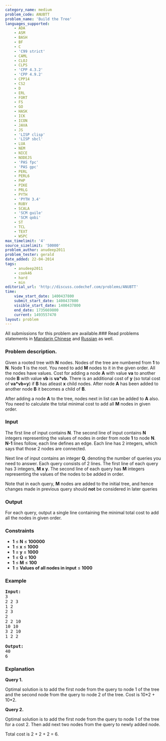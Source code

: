 ```yaml
---
category_name: medium
problem_code: ANUBTT
problem_name: 'Build the Tree'
languages_supported:
    - ADA
    - ASM
    - BASH
    - BF
    - C
    - 'C99 strict'
    - CAML
    - CLOJ
    - CLPS
    - 'CPP 4.3.2'
    - 'CPP 4.9.2'
    - CPP14
    - CS2
    - D
    - ERL
    - FORT
    - FS
    - GO
    - HASK
    - ICK
    - ICON
    - JAVA
    - JS
    - 'LISP clisp'
    - 'LISP sbcl'
    - LUA
    - NEM
    - NICE
    - NODEJS
    - 'PAS fpc'
    - 'PAS gpc'
    - PERL
    - PERL6
    - PHP
    - PIKE
    - PRLG
    - PYTH
    - 'PYTH 3.4'
    - RUBY
    - SCALA
    - 'SCM guile'
    - 'SCM qobi'
    - ST
    - TCL
    - TEXT
    - WSPC
max_timelimit: '4'
source_sizelimit: '50000'
problem_author: anudeep2011
problem_tester: gerald
date_added: 22-04-2014
tags:
    - anudeep2011
    - cook46
    - hard
    - min
editorial_url: 'http://discuss.codechef.com/problems/ANUBTT'
time:
    view_start_date: 1400437800
    submit_start_date: 1400437800
    visible_start_date: 1400437800
    end_date: 1735669800
    current: 1493557470
layout: problem
---
```

All submissions for this problem are available.###  Read problems statements in [Mandarin Chinese](http://www.codechef.com/download/translated/COOK46/mandarin/ANUBTT.pdf) and [Russian](http://www.codechef.com/download/translated/COOK46/russian/ANUBTT.pdf) as well.

### Problem description.

Given a rooted tree with **N** nodes. Nodes of the tree are numbered from **1** to **N**. Node **1** is the root. You need to add **M** nodes to it in the given order. All the nodes have values. Cost for adding a node **A** with value **va** to another node **B** with value **vb** is **va\*vb**. There is an additional cost of **y** (so total cost of **va\*vb+y**) if **B** has atleast **x** child nodes. After node **A** has been added to another node **B** it becomes a child of **B**.

After adding a node **A** to the tree, nodes next in list can be added to **A** also. You need to calculate the total minimal cost to add all **M** nodes in given order.

### Input

The first line of input contains **N**. The second line of input contains **N** integers representing the values of nodes in order from node **1** to node **N**. **N-1** lines follow, each line defines an edge. Each line has 2 integers, which says that those 2 nodes are connected.

Next line of input contains an integer **Q**, denoting the number of queries you need to answer. Each query consists of 2 lines. The first line of each query has 3 integers, **M x y**. The second line of each query has **M** integers representing the values of the nodes to be added in order.

Note that in each query, **M** nodes are added to the initial tree, and hence changes made in previous query should **not** be considered in later queries

### Output

For each query, output a single line containing the minimal total cost to add all the nodes in given order.

### Constraints

- **1** ≤ **N** ≤ **100000**
- **1** ≤ **x** ≤ **1000**
- **1** ≤ **y** ≤ **1000**
- **1** ≤ **Q** ≤ **100**
- **1** ≤ **M** ≤ **100**
- **1** ≤ **Values of all nodes in input** ≤ **1000**

### Example

<pre><b>Input:</b>
3
2 2 3
1 2
2 3
2
2 2 10
10 10
3 2 10
1 2 2

<b>Output:</b>
40
6
</pre>
### Explanation

**Query 1.**

Optimal solution is to add the first node from the query to node 1 of the tree and the second node from the query to node 2 of the tree. Cost is 10\*2 + 10\*2.

**Query 2.**

Optimal solution is to add the first node from the query to node 1 of the tree for a cost 2. Then add next two nodes from the query to newly added node.

Total cost is 2 + 2 + 2 = 6.
